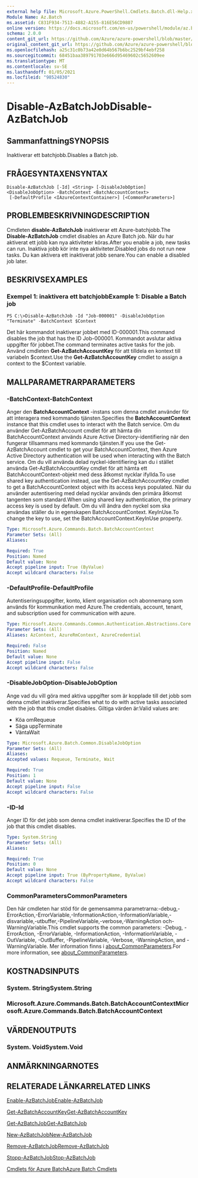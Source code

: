 ```yaml
---
external help file: Microsoft.Azure.PowerShell.Cmdlets.Batch.dll-Help.xml
Module Name: Az.Batch
ms.assetid: C831F934-7513-4882-A155-816E56CD9807
online version: https://docs.microsoft.com/en-us/powershell/module/az.batch/disable-azbatchjob
schema: 2.0.0
content_git_url: https://github.com/Azure/azure-powershell/blob/master/src/Batch/Batch/help/Disable-AzBatchJob.md
original_content_git_url: https://github.com/Azure/azure-powershell/blob/master/src/Batch/Batch/help/Disable-AzBatchJob.md
ms.openlocfilehash: a25c31c0b73a42e0d64b567b6bc2529bf4ebf258
ms.sourcegitcommit: 68451baa389791703e666d95469602c5652609ee
ms.translationtype: MT
ms.contentlocale: sv-SE
ms.lasthandoff: 01/05/2021
ms.locfileid: "98524830"
---
```

# <span data-ttu-id="be937-101">Disable-AzBatchJob</span><span class="sxs-lookup"><span data-stu-id="be937-101">Disable-AzBatchJob</span></span>

## <span data-ttu-id="be937-102">Sammanfattning</span><span class="sxs-lookup"><span data-stu-id="be937-102">SYNOPSIS</span></span>
<span data-ttu-id="be937-103">Inaktiverar ett batchjobb.</span><span class="sxs-lookup"><span data-stu-id="be937-103">Disables a Batch job.</span></span>

## <span data-ttu-id="be937-104">FRÅGESYNTAXEN</span><span class="sxs-lookup"><span data-stu-id="be937-104">SYNTAX</span></span>

```
Disable-AzBatchJob [-Id] <String> [-DisableJobOption] <DisableJobOption> -BatchContext <BatchAccountContext>
 [-DefaultProfile <IAzureContextContainer>] [<CommonParameters>]
```

## <span data-ttu-id="be937-105">PROBLEMBESKRIVNING</span><span class="sxs-lookup"><span data-stu-id="be937-105">DESCRIPTION</span></span>
<span data-ttu-id="be937-106">Cmdleten **disable-AzBatchJob** inaktiverar ett Azure-batchjobb.</span><span class="sxs-lookup"><span data-stu-id="be937-106">The **Disable-AzBatchJob** cmdlet disables an Azure Batch job.</span></span>
<span data-ttu-id="be937-107">När du har aktiverat ett jobb kan nya aktiviteter köras.</span><span class="sxs-lookup"><span data-stu-id="be937-107">After you enable a job, new tasks can run.</span></span>
<span data-ttu-id="be937-108">Inaktiva jobb kör inte nya aktiviteter.</span><span class="sxs-lookup"><span data-stu-id="be937-108">Disabled jobs do not run new tasks.</span></span>
<span data-ttu-id="be937-109">Du kan aktivera ett inaktiverat jobb senare.</span><span class="sxs-lookup"><span data-stu-id="be937-109">You can enable a disabled job later.</span></span>

## <span data-ttu-id="be937-110">BESKRIVS</span><span class="sxs-lookup"><span data-stu-id="be937-110">EXAMPLES</span></span>

### <span data-ttu-id="be937-111">Exempel 1: inaktivera ett batchjobb</span><span class="sxs-lookup"><span data-stu-id="be937-111">Example 1: Disable a Batch job</span></span>
```
PS C:\>Disable-AzBatchJob -Id "Job-000001" -DisableJobOption "Terminate" -BatchContext $Context
```

<span data-ttu-id="be937-112">Det här kommandot inaktiverar jobbet med ID-000001.</span><span class="sxs-lookup"><span data-stu-id="be937-112">This command disables the job that has the ID Job-000001.</span></span>
<span data-ttu-id="be937-113">Kommandot avslutar aktiva uppgifter för jobbet.</span><span class="sxs-lookup"><span data-stu-id="be937-113">The command terminates active tasks for the job.</span></span>
<span data-ttu-id="be937-114">Använd cmdleten **Get-AzBatchAccountKey** för att tilldela en kontext till variabeln $context.</span><span class="sxs-lookup"><span data-stu-id="be937-114">Use the **Get-AzBatchAccountKey** cmdlet to assign a context to the $Context variable.</span></span>

## <span data-ttu-id="be937-115">MALLPARAMETRAR</span><span class="sxs-lookup"><span data-stu-id="be937-115">PARAMETERS</span></span>

### <span data-ttu-id="be937-116">-BatchContext</span><span class="sxs-lookup"><span data-stu-id="be937-116">-BatchContext</span></span>
<span data-ttu-id="be937-117">Anger den **BatchAccountContext** -instans som denna cmdlet använder för att interagera med kommando tjänsten.</span><span class="sxs-lookup"><span data-stu-id="be937-117">Specifies the **BatchAccountContext** instance that this cmdlet uses to interact with the Batch service.</span></span>
<span data-ttu-id="be937-118">Om du använder Get-AzBatchAccount cmdlet för att hämta din BatchAccountContext används Azure Active Directory-identifiering när den fungerar tillsammans med kommando tjänsten.</span><span class="sxs-lookup"><span data-stu-id="be937-118">If you use the Get-AzBatchAccount cmdlet to get your BatchAccountContext, then Azure Active Directory authentication will be used when interacting with the Batch service.</span></span> <span data-ttu-id="be937-119">Om du vill använda delad nyckel-identifiering kan du i stället använda Get-AzBatchAccountKey cmdlet för att hämta ett BatchAccountContext-objekt med dess åtkomst nycklar ifyllda.</span><span class="sxs-lookup"><span data-stu-id="be937-119">To use shared key authentication instead, use the Get-AzBatchAccountKey cmdlet to get a BatchAccountContext object with its access keys populated.</span></span> <span data-ttu-id="be937-120">När du använder autentisering med delad nycklar används den primära åtkomst tangenten som standard.</span><span class="sxs-lookup"><span data-stu-id="be937-120">When using shared key authentication, the primary access key is used by default.</span></span> <span data-ttu-id="be937-121">Om du vill ändra den nyckel som ska användas ställer du in egenskapen BatchAccountContext. KeyInUse.</span><span class="sxs-lookup"><span data-stu-id="be937-121">To change the key to use, set the BatchAccountContext.KeyInUse property.</span></span>

```yaml
Type: Microsoft.Azure.Commands.Batch.BatchAccountContext
Parameter Sets: (All)
Aliases:

Required: True
Position: Named
Default value: None
Accept pipeline input: True (ByValue)
Accept wildcard characters: False
```

### <span data-ttu-id="be937-122">-DefaultProfile</span><span class="sxs-lookup"><span data-stu-id="be937-122">-DefaultProfile</span></span>
<span data-ttu-id="be937-123">Autentiseringsuppgifter, konto, klient organisation och abonnemang som används för kommunikation med Azure.</span><span class="sxs-lookup"><span data-stu-id="be937-123">The credentials, account, tenant, and subscription used for communication with azure.</span></span>

```yaml
Type: Microsoft.Azure.Commands.Common.Authentication.Abstractions.Core.IAzureContextContainer
Parameter Sets: (All)
Aliases: AzContext, AzureRmContext, AzureCredential

Required: False
Position: Named
Default value: None
Accept pipeline input: False
Accept wildcard characters: False
```

### <span data-ttu-id="be937-124">-DisableJobOption</span><span class="sxs-lookup"><span data-stu-id="be937-124">-DisableJobOption</span></span>
<span data-ttu-id="be937-125">Ange vad du vill göra med aktiva uppgifter som är kopplade till det jobb som denna cmdlet inaktiverar.</span><span class="sxs-lookup"><span data-stu-id="be937-125">Specifies what to do with active tasks associated with the job that this cmdlet disables.</span></span>
<span data-ttu-id="be937-126">Giltiga värden är:</span><span class="sxs-lookup"><span data-stu-id="be937-126">Valid values are:</span></span>
- <span data-ttu-id="be937-127">Köa om</span><span class="sxs-lookup"><span data-stu-id="be937-127">Requeue</span></span>
- <span data-ttu-id="be937-128">Säga upp</span><span class="sxs-lookup"><span data-stu-id="be937-128">Terminate</span></span>
- <span data-ttu-id="be937-129">Vänta</span><span class="sxs-lookup"><span data-stu-id="be937-129">Wait</span></span>

```yaml
Type: Microsoft.Azure.Batch.Common.DisableJobOption
Parameter Sets: (All)
Aliases:
Accepted values: Requeue, Terminate, Wait

Required: True
Position: 1
Default value: None
Accept pipeline input: False
Accept wildcard characters: False
```

### <span data-ttu-id="be937-130">-ID</span><span class="sxs-lookup"><span data-stu-id="be937-130">-Id</span></span>
<span data-ttu-id="be937-131">Anger ID för det jobb som denna cmdlet inaktiverar.</span><span class="sxs-lookup"><span data-stu-id="be937-131">Specifies the ID of the job that this cmdlet disables.</span></span>

```yaml
Type: System.String
Parameter Sets: (All)
Aliases:

Required: True
Position: 0
Default value: None
Accept pipeline input: True (ByPropertyName, ByValue)
Accept wildcard characters: False
```

### <span data-ttu-id="be937-132">CommonParameters</span><span class="sxs-lookup"><span data-stu-id="be937-132">CommonParameters</span></span>
<span data-ttu-id="be937-133">Den här cmdleten har stöd för de gemensamma parametrarna:-debug,-ErrorAction,-ErrorVariable,-InformationAction,-InformationVariable,-disvariable,-utbuffer,-PipelineVariable,-verbose,-WarningAction och-WarningVariable.</span><span class="sxs-lookup"><span data-stu-id="be937-133">This cmdlet supports the common parameters: -Debug, -ErrorAction, -ErrorVariable, -InformationAction, -InformationVariable, -OutVariable, -OutBuffer, -PipelineVariable, -Verbose, -WarningAction, and -WarningVariable.</span></span> <span data-ttu-id="be937-134">Mer information finns i [about_CommonParameters](http://go.microsoft.com/fwlink/?LinkID=113216).</span><span class="sxs-lookup"><span data-stu-id="be937-134">For more information, see [about_CommonParameters](http://go.microsoft.com/fwlink/?LinkID=113216).</span></span>

## <span data-ttu-id="be937-135">KOSTNADS</span><span class="sxs-lookup"><span data-stu-id="be937-135">INPUTS</span></span>

### <span data-ttu-id="be937-136">System. String</span><span class="sxs-lookup"><span data-stu-id="be937-136">System.String</span></span>

### <span data-ttu-id="be937-137">Microsoft.Azure.Commands.Batch.BatchAccountContext</span><span class="sxs-lookup"><span data-stu-id="be937-137">Microsoft.Azure.Commands.Batch.BatchAccountContext</span></span>

## <span data-ttu-id="be937-138">VÄRDEN</span><span class="sxs-lookup"><span data-stu-id="be937-138">OUTPUTS</span></span>

### <span data-ttu-id="be937-139">System. Void</span><span class="sxs-lookup"><span data-stu-id="be937-139">System.Void</span></span>

## <span data-ttu-id="be937-140">ANMÄRKNINGAR</span><span class="sxs-lookup"><span data-stu-id="be937-140">NOTES</span></span>

## <span data-ttu-id="be937-141">RELATERADE LÄNKAR</span><span class="sxs-lookup"><span data-stu-id="be937-141">RELATED LINKS</span></span>

[<span data-ttu-id="be937-142">Enable-AzBatchJob</span><span class="sxs-lookup"><span data-stu-id="be937-142">Enable-AzBatchJob</span></span>](./Enable-AzBatchJob.md)

[<span data-ttu-id="be937-143">Get-AzBatchAccountKey</span><span class="sxs-lookup"><span data-stu-id="be937-143">Get-AzBatchAccountKey</span></span>](./Get-AzBatchAccountKey.md)

[<span data-ttu-id="be937-144">Get-AzBatchJob</span><span class="sxs-lookup"><span data-stu-id="be937-144">Get-AzBatchJob</span></span>](./Get-AzBatchJob.md)

[<span data-ttu-id="be937-145">New-AzBatchJob</span><span class="sxs-lookup"><span data-stu-id="be937-145">New-AzBatchJob</span></span>](./New-AzBatchJob.md)

[<span data-ttu-id="be937-146">Remove-AzBatchJob</span><span class="sxs-lookup"><span data-stu-id="be937-146">Remove-AzBatchJob</span></span>](./Remove-AzBatchJob.md)

[<span data-ttu-id="be937-147">Stopp-AzBatchJob</span><span class="sxs-lookup"><span data-stu-id="be937-147">Stop-AzBatchJob</span></span>](./Stop-AzBatchJob.md)

[<span data-ttu-id="be937-148">Cmdlets för Azure Batch</span><span class="sxs-lookup"><span data-stu-id="be937-148">Azure Batch Cmdlets</span></span>](/powershell/module/Az.Batch/)
